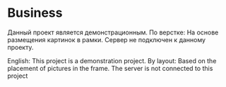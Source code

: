 # Business
Данный проект является демонстрационным.
По верстке:
На основе размещения картинок в рамки.
Сервер не подключен к данному проекту.

English:
This project is a demonstration project.
By layout:
Based on the placement of pictures in the frame.
The server is not connected to this project
